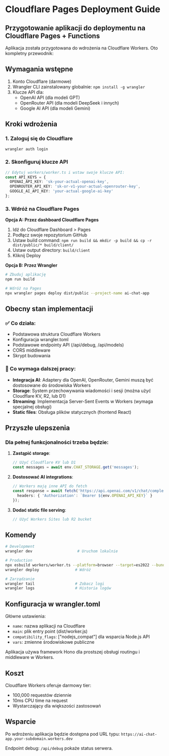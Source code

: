 # Cloudflare Pages Deployment Guide  

## Przygotowanie aplikacji do deploymentu na Cloudflare Pages + Functions

Aplikacja została przygotowana do wdrożenia na Cloudflare Workers. Oto kompletny przewodnik:

## Wymagania wstępne

1. Konto Cloudflare (darmowe)
2. Wrangler CLI zainstalowany globalnie: `npm install -g wrangler`
3. Klucze API dla:
   - OpenAI API (dla modeli GPT)
   - OpenRouter API (dla modeli DeepSeek i innych)
   - Google AI API (dla modeli Gemini)

## Kroki wdrożenia

### 1. Zaloguj się do Cloudflare
```bash
wrangler auth login
```

### 2. Skonfiguruj klucze API
```typescript
// Edytuj workers/worker.ts i wstaw swoje klucze API:
const API_KEYS = {
  OPENAI_API_KEY: 'sk-your-actual-openai-key',
  OPENROUTER_API_KEY: 'sk-or-v1-your-actual-openrouter-key', 
  GOOGLE_AI_API_KEY: 'your-actual-google-ai-key'
};
```

### 3. Wdróż na Cloudflare Pages

**Opcja A: Przez dashboard Cloudflare Pages**
1. Idź do Cloudflare Dashboard > Pages
2. Podłącz swoje repozytorium GitHub
3. Ustaw build command: `npm run build && mkdir -p build && cp -r dist/public/* build/client/` 
4. Ustaw output directory: `build/client`
5. Kliknij Deploy

**Opcja B: Przez Wrangler**
```bash
# Zbuduj aplikację
npm run build

# Wdróż na Pages  
npx wrangler pages deploy dist/public --project-name ai-chat-app
```

## Obecny stan implementacji

### ✅ Co działa:
- Podstawowa struktura Cloudflare Workers
- Konfiguracja wrangler.toml
- Podstawowe endpointy API (/api/debug, /api/models)
- CORS middleware
- Skrypt budowania

### 🔄 Co wymaga dalszej pracy:
- **Integracja AI**: Adaptery dla OpenAI, OpenRouter, Gemini muszą być dostosowane do środowiska Workers
- **Storage**: System przechowywania wiadomości i sesji (można użyć Cloudflare KV, R2, lub D1)
- **Streaming**: Implementacja Server-Sent Events w Workers (wymaga specjalnej obsługi)
- **Static files**: Obsługa plików statycznych (frontend React)

## Przyszłe ulepszenia

### Dla pełnej funkcjonalności trzeba będzie:

1. **Zastąpić storage**:
   ```typescript
   // Użyć Cloudflare KV lub D1
   const messages = await env.CHAT_STORAGE.get('messages');
   ```

2. **Dostosować AI integrations**:
   ```typescript
   // Workers mają inne API do fetch
   const response = await fetch('https://api.openai.com/v1/chat/completions', {
     headers: { 'Authorization': `Bearer ${env.OPENAI_API_KEY}` }
   });
   ```

3. **Dodać static file serving**:
   ```typescript
   // Użyć Workers Sites lub R2 bucket
   ```

## Komendy

```bash
# Development
wrangler dev                    # Uruchom lokalnie

# Production 
npx esbuild workers/worker.ts --platform=browser --target=es2022 --bundle --format=esm --outfile=dist/worker.js
wrangler deploy                # Wdróż

# Zarządzanie
wrangler tail                  # Zobacz logi
wrangler logs                  # Historia logów
```

## Konfiguracja w wrangler.toml

Główne ustawienia:
- `name`: nazwa aplikacji na Cloudflare
- `main`: plik entry point (dist/worker.js)
- `compatibility_flags`: ["nodejs_compat"] dla wsparcia Node.js API
- `vars`: zmienne środowiskowe publiczne

Aplikacja używa framework Hono dla prostszej obsługi routingu i middleware w Workers.

## Koszt

Cloudflare Workers oferuje darmowy tier:
- 100,000 requestów dziennie
- 10ms CPU time na request
- Wystarczający dla większości zastosowań

## Wsparcie

Po wdrożeniu aplikacja będzie dostępna pod URL typu:
`https://ai-chat-app.your-subdomain.workers.dev`

Endpoint debug: `/api/debug` pokaże status serwera.